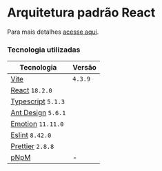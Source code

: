 # Arquitetura padrão React

Para mais detalhes [acesse aqui](https://github.com/eduzz/front-end/wiki/Arquiteturas-padr%C3%B5es%3A-React).

### Tecnologia utilizadas

| Tecnologia | Versão |
|--|--|
| [Vite](https://vitejs.dev) | `4.3.9` |
| [React](https://react.dev) `18.2.0` |
| [Typescript](https://www.typescriptlang.org) `5.1.3` |
| [Ant Design](https://ant.design) `5.6.1` |
| [Emotion](https://emotion.sh/docs/introduction) `11.11.0` |
| [Eslint](https://eslint.org) `8.42.0` |
| [Prettier](https://prettier.io) `2.8.8` |
| [pNpM](https://pnpm.io) | - |
